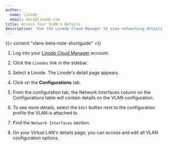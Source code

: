 ```yaml
---
author:
  name: Linode
  email: docs@linode.com
title: Access Your VLAN's Details
description: "Use the Linode Cloud Manager to view networking details for your Virtual LAN."
---
```


{{< content "vlans-beta-note-shortguide" >}}

1. Log into your [Linode Cloud Manager](https://cloud.linode.com/) account.

1. Click the `Linodes` link in the sidebar.

1. Select a Linode. The Linode's detail page appears.

1. Click on the **Configurations** tab.

1. From the configuration tab, the Network Interfaces column on the Configurations table will contain details on the VLAN configuration.

1. To see more details, select the `Edit` button next to the configuration profile the VLAN is attached to.

1. Find the `Network Interfaces` section.

1. On your Virtual LAN's details page, you can access and edit all VLAN configuration options.